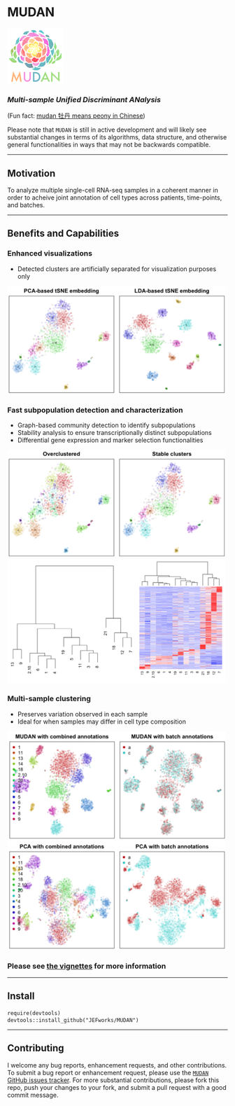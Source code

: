 # MUDAN

<img src="docs/img/mudan_logo.png" width=128px>

### *Multi-sample Unified Discriminant ANalysis*

(Fun fact: [mudan 牡丹 means peony in Chinese](https://en.wikipedia.org/wiki/Paeonia_suffruticosa))


Please note that `MUDAN` is still in active development and will likely see substantial changes in terms of its algorithms, data structure, and otherwise general functionalities in ways that may not be backwards compatible. 

---

## Motivation

To analyze multiple single-cell RNA-seq samples in a coherent manner in order to acheive joint annotation of cell types across patients, time-points, and batches. 

---

## Benefits and Capabilities

### Enhanced visualizations
- Detected clusters are artificially separated for visualization purposes only

<img src="docs/img/visualization.png" width=500px>

### Fast subpopulation detection and characterization
- Graph-based community detection to identify subpopulations
- Stability analysis to ensure transcriptionally distinct subpopulations
- Differential gene expression and marker selection functionalities

<img src="docs/img/stability.png" width=500px>
<img src="docs/img/diffexp.png" width=500px>

### Multi-sample clustering
- Preserves variation observed in each sample
- Ideal for when samples may differ in cell type composition

<img src="docs/img/batch.png" width=500px>

### Please see [the vignettes](https://github.com/JEFworks/MUDAN/tree/master/vignette) for more information

---

## Install

```
require(devtools)
devtools::install_github("JEFworks/MUDAN")
```

---

## Contributing 

I welcome any bug reports, enhancement requests, and other contributions. To submit a bug report or enhancement request, please use the [`MUDAN` GitHub issues tracker](https://github.com/JEFworks/MUDAN/issues). For more substantial contributions, please fork this repo, push your changes to your fork, and submit a pull request with a good commit message.

